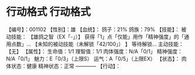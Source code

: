 # 行动格式 行动格式
【编号】：001102
【性别】：雄
【血统】：
鸽子：21%
鸽族：79%
【技能】：
被动技能：
【雄鸽之智（EX「-」）】
获得「1」点「仅能」用作「精神强度」的「通用点数」...
【未知的被动技能（未解锁「42/100」） 】
等待解锁...
主动技能：
【无】
【属性】：
生命值：1/1
理智值：1/1
肉体强度：N/A「0/1」
精神强度：N/A「0/1」
魅力：E「0/3」（上限S）
运气：A「0/5」（上限EX）
【状态】：
肉体状态：健康
精神状态：正常
————
【行动】：